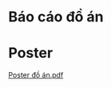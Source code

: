 # Báo cáo đồ án
# Poster
[Poster đồ án.pdf](https://github.com/thuy110802/NguyenThiThuy/files/15492675/Poster.d.an.pdf)
